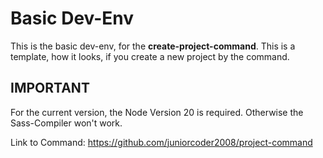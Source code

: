 # Basic Dev-Env

This is the basic dev-env, for the **create-project-command**. This is a template, how it looks, if you create a new project by
the command.

## IMPORTANT

For the current version, the Node Version 20 is required. Otherwise the Sass-Compiler won't work.

Link to Command: https://github.com/juniorcoder2008/project-command
